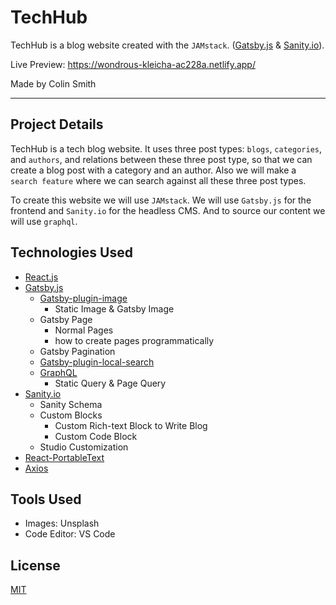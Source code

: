 # TechHub

TechHub is a blog website created with the `JAMstack`. ([Gatsby.js](https://www.gatsbyjs.org/) & [Sanity.io](https://sanity.io)).

Live Preview: https://wondrous-kleicha-ac228a.netlify.app/

Made by Colin Smith

---

## Project Details

TechHub is a tech blog website. It uses three post types: `blogs`, `categories`, and `authors`, and relations between these three post type, so that we can create a blog post with a category and an author. Also we will make a `search feature` where we can search against all these three post types.

To create this website we will use `JAMstack`. We will use `Gatsby.js` for the frontend and `Sanity.io` for the headless CMS. And to source our content we will use `graphql`.

## Technologies Used

- [React.js](https://reactjs.org/)
- [Gatsby.js](https://www.gatsbyjs.org/)
  - [Gatsby-plugin-image](https://www.gatsbyjs.org/packages/gatsby-plugin-image/)
    - Static Image & Gatsby Image
  - Gatsby Page
    - Normal Pages
    - how to create pages programmatically
  - Gatsby Pagination
  - [Gatsby-plugin-local-search](https://www.gatsbyjs.org/packages/gatsby-plugin-local-search/)
  - [GraphQL](https://graphql.org/)
    - Static Query & Page Query
- [Sanity.io](https://sanity.io/)
  - Sanity Schema
  - Custom Blocks
    - Custom Rich-text Block to Write Blog
    - Custom Code Block
  - Studio Customization
- [React-PortableText](https://github.com/portabletext/react-portabletext)
- [Axios](https://www.npmjs.com/package/axios)

## Tools Used

- Images: Unsplash
- Code Editor: VS Code

## License

[MIT](mit)
